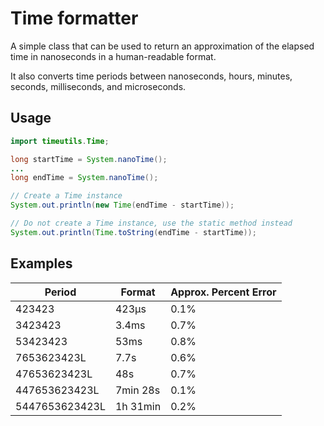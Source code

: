 # Time formatter

A simple class that can be used to return an approximation of the elapsed time in nanoseconds in a human-readable format.

It also converts time periods between nanoseconds, hours, minutes, seconds, milliseconds, and microseconds.

## Usage

```java
import timeutils.Time;

long startTime = System.nanoTime();
...
long endTime = System.nanoTime();

// Create a Time instance
System.out.println(new Time(endTime - startTime));

// Do not create a Time instance, use the static method instead
System.out.println(Time.toString(endTime - startTime));
```

## Examples

| Period         | Format   | Approx. Percent Error |
|----------------|----------|-------|
| 423423         | 423μs    | 0.1%  |
| 3423423        | 3.4ms    | 0.7%  |
| 53423423       | 53ms     | 0.8%  |
| 7653623423L    | 7.7s     | 0.6%  |
| 47653623423L   | 48s      | 0.7%  |
| 447653623423L  | 7min 28s | 0.1%  |
| 5447653623423L | 1h 31min | 0.2%  |
